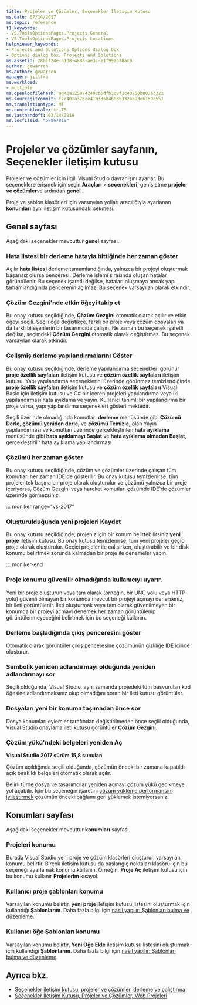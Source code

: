 ```yaml
---
title: Projeler ve Çözümler, Seçenekler İletişim Kutusu
ms.date: 07/14/2017
ms.topic: reference
f1_keywords:
- VS.ToolsOptionsPages.Projects.General
- VS.ToolsOptionsPages.Projects.Locations
helpviewer_keywords:
- Projects and Solutions Options dialog box
- Options dialog box, Projects and Solutions
ms.assetid: 2801f24e-a138-488a-ae3c-e1f99a678ac0
author: gewarren
ms.author: gewarren
manager: jillfra
ms.workload:
- multiple
ms.openlocfilehash: ad43a125074240cb6dfb3c8f2c40750b803ac322
ms.sourcegitcommit: f7c401a376ce410336846835332a693e6159c551
ms.translationtype: MT
ms.contentlocale: tr-TR
ms.lasthandoff: 03/14/2019
ms.locfileid: "57867819"
---
```

# <a name="projects-and-solutions-page-options-dialog-box"></a>Projeler ve çözümler sayfanın, Seçenekler iletişim kutusu

Projeler ve çözümler için ilgili Visual Studio davranışını ayarlar. Bu seçeneklere erişmek için seçin **Araçları** > **seçenekleri**, genişletme **projeler ve çözümler**ve ardından **genel** .

Proje ve şablon klasörleri için varsayılan yolları aracılığıyla ayarlanan **konumları** aynı iletişim kutusundaki sekmesi.

## <a name="general-page"></a>Genel sayfası

Aşağıdaki seçenekler mevcuttur **genel** sayfası.

### <a name="always-show-error-list-if-build-finishes-with-errors"></a>Hata listesi bir derleme hatayla bittiğinde her zaman göster

Açılır **hata listesi** derleme tamamlandığında, yalnızca bir projeyi oluşturmak başarısız olursa penceresi. Derleme işlemi sırasında oluşan hatalar görüntülenir. Bu seçenek işaretli değilse, hataları oluşmaya ancak yapı tamamlandığında pencerenin açılmaz. Bu seçenek varsayılan olarak etkindir.

### <a name="track-active-item-in-solution-explorer"></a>Çözüm Gezgini'nde etkin öğeyi takip et

Bu onay kutusu seçildiğinde, **Çözüm Gezgini** otomatik olarak açılır ve etkin öğeyi seçili. Seçili öğe değiştikçe, farklı bir proje veya çözüm dosyaları ya da farklı bileşenlerin bir tasarımcıda çalışın. Ne zaman bu seçenek işaretli değilse, seçimdeki **Çözüm Gezgini** otomatik olarak değiştirmez. Bu seçenek varsayılan olarak etkindir.

### <a name="show-advanced-build-configurations"></a>Gelişmiş derleme yapılandırmalarını Göster

Bu onay kutusu seçildiğinde, derleme yapılandırma seçenekleri görünür **proje özellik sayfaları** iletişim kutusu ve **çözüm özellik sayfaları** iletişim kutusu. Yapı yapılandırma seçeneklerini üzerinde görünmez temizlendiğinde **proje özellik sayfaları** iletişim kutusu ve **çözüm özellik sayfaları** Visual Basic için iletişim kutusu ve C# bir içeren projeleri yapılandırma veya iki yapılandırması hata ayıklama ve yayın. Kullanıcı tanımlı bir yapılandırma bir proje varsa, yapı yapılandırma seçenekleri gösterilmektedir.

Seçili üzerinde olmadığında komutları **derleme** menüsünde gibi **Çözümü Derle**, **çözümü yeniden derle**, ve **çözümü Temizle**, olan Yayın yapılandırması ve komutları üzerinde gerçekleştirilen **hata ayıklama** menüsünde gibi **hata ayıklamayı Başlat** ve **hata ayıklama olmadan Başlat**, gerçekleştirilir hata ayıklama yapılandırması.

### <a name="always-show-solution"></a>Çözümü her zaman göster

Bu onay kutusu seçildiğinde, çözüm ve çözümler üzerinde çalışan tüm komutları her zaman IDE'de gösterilir. Bu onay kutusu temizlenirse, tüm projeler tek başına bir proje olarak oluşturulur ve çözümü yalnızca bir proje içeriyorsa, Çözüm Gezgini veya hareket komutları çözümde IDE'de çözümler üzerinde görmezsiniz.

::: moniker range="vs-2017"

### <a name="save-new-projects-when-created"></a>Oluşturulduğunda yeni projeleri Kaydet

Bu onay kutusu seçildiğinde, projeniz için bir konum belirtebilirsiniz **yeni proje** iletişim kutusu. Bu onay kutusu temizlenirse, tüm yeni projeler geçici proje olarak oluşturulur. Geçici projeler ile çalışırken, oluşturabilir ve bir disk konumu belirtmek zorunda kalmadan bir proje ile denemeler yapın.

::: moniker-end

### <a name="warn-user-when-the-project-location-is-not-trusted"></a>Proje konumu güvenilir olmadığında kullanıcıyı uyarır.

Yeni bir proje oluşturun veya tam olarak (örneğin, bir UNC yolu veya HTTP yolu) güvenli olmayan bir konumda mevcut bir projeyi açmayı denerseniz, bir ileti görüntülenir. İleti oluşturmak veya tam olarak güvenilmeyen bir konumda bir projeyi açmayı denemek her zaman görüntülenip görüntülenmeyeceğini belirtmek için bu seçeneği kullanın.

### <a name="show-output-window-when-build-starts"></a>Derleme başladığında çıkış penceresini göster

Otomatik olarak görüntüler [çıkış penceresine](../../ide/reference/output-window.md) çözümünün gizliliğe IDE içinde oluşturur.

### <a name="prompt-for-symbolic-renaming-when-renaming-files"></a>Sembolik yeniden adlandırmayı olduğunda yeniden adlandırmayı sor

Seçili olduğunda, Visual Studio, aynı zamanda projedeki tüm başvuruları kod öğesine adlandırmalısınız olup olmadığını soran bir ileti kutusu görüntüler.

### <a name="prompt-before-moving-files-to-a-new-location"></a>Dosyaları yeni bir konuma taşımadan önce sor

Dosya konumları eylemler tarafından değiştirilmeden önce seçili olduğunda, Visual Studio onaylama ileti kutusu görüntüler **Çözüm Gezgini**.

### <a name="reopen-documents-on-solution-load"></a>Çözüm yükü'ndeki belgeleri yeniden Aç

**Visual Studio 2017 sürüm 15,8 sunulan**

Çözüm açıldığında seçili olduğunda, çözümün önceki bir zamana kapatıldı açık bırakıldı belgeleri otomatik olarak açılır.

Belirli türde dosya ve tasarımcılar yeniden açmayı çözüm yükü gecikmeye yol açabilir. İçin bu seçeneğin işaretini [çözüm yükleme performansını iyileştirmek](../../ide/visual-studio-performance-tips-and-tricks.md#disable-automatic-file-restore) çözümün önceki bağlamı geri yüklemek istemiyorsanız.

## <a name="locations-page"></a>Konumları sayfası

Aşağıdaki seçenekler mevcuttur **konumları** sayfası.

### <a name="projects-location"></a>Projeleri konumu

Burada Visual Studio yeni proje ve çözüm klasörleri oluşturur. varsayılan konumu belirtir. Birçok iletişim kutusu da başlangıç noktaları klasörü için bu seçeneği ayarlamak konumu kullanın. Örneğin, **Proje Aç** iletişim kutusu için bu konumu kullanır **Projelerim** kısayol.

### <a name="user-project-templates-location"></a>Kullanıcı proje şablonları konumu

Varsayılan konumu belirtir, **yeni proje** iletişim kutusu listesini oluşturmak için kullandığı **Şablonlarım**. Daha fazla bilgi için [nasıl yapılır: Şablonları bulma ve düzenleme](../../ide/how-to-locate-and-organize-project-and-item-templates.md).

### <a name="user-item-templates-location"></a>Kullanıcı öğe Şablonları konumu

Varsayılan konumu belirtir, **Yeni Öğe Ekle** iletişim kutusu listesini oluşturmak için kullandığı **Şablonlarım**. Daha fazla bilgi için [nasıl yapılır: Şablonları bulma ve düzenleme](../../ide/how-to-locate-and-organize-project-and-item-templates.md).

## <a name="see-also"></a>Ayrıca bkz.

- [Seçenekler iletişim kutusu, projeler ve çözümler, derleme ve çalıştırma](../../ide/reference/options-dialog-box-projects-and-solutions-build-and-run.md)
- [Seçenekler İletişim Kutusu, Projeler ve Çözümler, Web Projeleri](../../ide/reference/options-dialog-box-projects-and-solutions-web-projects.md)
